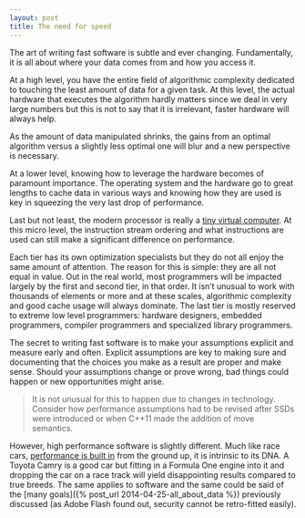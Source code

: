 ```yaml
---
layout: post
title: The need for speed
---
```

The art of writing fast software is subtle and ever changing. Fundamentally, it is all about where your data comes from and how you access it.

At a high level, you have the entire field of algorithmic complexity dedicated to touching the least amount of data for a given task. At this level, the actual hardware that executes the algorithm hardly matters since we deal in very large numbers but this is not to say that it is irrelevant, faster hardware will always help.

As the amount of data manipulated shrinks, the gains from an optimal algorithm versus a slightly less optimal one will blur and a new perspective is necessary.

At a lower level, knowing how to leverage the hardware becomes of paramount importance. The operating system and the hardware go to great lengths to cache data in various ways and knowing how they are used is key in squeezing the very last drop of performance.

Last but not least, the modern processor is really a [tiny virtual computer](http://blog.erratasec.com/2015/03/x86-is-high-level-language.html#.VUGC8q3BzGc). At this micro level, the instruction stream ordering and what instructions are used can still make a significant difference on performance.

Each tier has its own optimization specialists but they do not all enjoy the same amount of attention. The reason for this is simple: they are all not equal in value. Out in the real world, most programmers will be impacted largely by the first and second tier, in that order. It isn’t unusual to work with thousands of elements or more and at these scales, algorithmic complexity and good cache usage will always dominate. The last tier is mostly reserved to extreme low level programmers: hardware designers, embedded programmers, compiler programmers and specialized library programmers.

The secret to writing fast software is to make your assumptions explicit and measure early and often. Explicit assumptions are key to making sure and documenting that the choices you make as a result are proper and make sense. Should your assumptions change or prove wrong, bad things could happen or new opportunities might arise.

> It is not unusual for this to happen due to changes in technology. Consider how performance assumptions had to be revised after SSDs were introduced or when C++11 made the addition of move semantics.

However, high performance software is slightly different. Much like race cars, [performance is built in](http://hacksoflife.blogspot.ca/2015/01/high-performance-code-is-designed-not.html) from the ground up, it is intrinsic to its DNA. A Toyota Camry is a good car but fitting in a Formula One engine into it and dropping the car on a race track will yield disappointing results compared to true breeds. The same applies to software and the same could be said of the [many goals]({% post_url 2014-04-25-all_about_data %}) previously discussed (as Adobe Flash found out, security cannot be retro-fitted easily).

